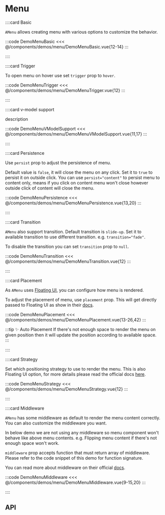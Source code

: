 <script lang="ts" setup>
import api from '@anu/component-meta/AMenu.json';
</script>

# Menu

<!-- 👉 Basic -->
::::card Basic

`AMenu` allows creating menu with various options to customize the behavior.

:::code DemoMenuBasic
<<< @/components/demos/menu/DemoMenuBasic.vue{12-14}
:::

::::

<!-- 👉 Trigger -->
::::card Trigger

To open menu on hover use set `trigger` prop to `hover`.

:::code DemoMenuTrigger
<<< @/components/demos/menu/DemoMenuTrigger.vue{12}
:::

::::

<!-- 👉 v-model support -->
::::card v-model support

description

:::code DemoMenuVModelSupport
<<< @/components/demos/menu/DemoMenuVModelSupport.vue{11,17}
:::

::::

<!-- 👉 Persistence -->
::::card Persistence

Use `persist` prop to adjust the persistence of menu.

Default value is `false`, it will close the menu on any click. Set it to `true` to persist it on outside click. You can use `persist="content"` to persist menu to content only, means if you click on content menu won't close however outside click of content will close the menu.

:::code DemoMenuPersistence
<<< @/components/demos/menu/DemoMenuPersistence.vue{13,20}
:::

::::

<!-- 👉 Transition -->
::::card Transition

`AMenu` also support transition. Default transition is `slide-up`. Set it to available transition to use different transition. e.g. `transition="fade"`.

To disable the transition you can set `transition` prop to `null`.

:::code DemoMenuTransition
<<< @/components/demos/menu/DemoMenuTransition.vue{12}
:::

::::

<!-- 👉 Placement -->
::::card Placement

As `AMenu` uses [Floating UI](https://floating-ui.com/), you can configure how menu is rendered.

To adjust the placement of menu, use `placement` prop. This will get directly passed to Floating UI as show in their [docs](https://floating-ui.com/docs/computePosition#placement).

:::code DemoMenuPlacement
<<< @/components/demos/menu/DemoMenuPlacement.vue{13-26,42}
:::

:::tip ✨ Auto Placement
If there's not enough space to render the menu on given position then it will update the position according to available space.
:::

::::

<!-- 👉 Strategy -->
::::card Strategy

Set which positioning strategy to use to render the menu. This is also Floating UI option, for more details please read the official docs [here](https://floating-ui.com/docs/computeposition#strategy).

:::code DemoMenuStrategy
<<< @/components/demos/menu/DemoMenuStrategy.vue{12}
:::

::::

<!-- 👉 Middleware -->
::::card Middleware

`AMenu` has some middleware as default to render the menu content correctly. You can also customize the middleware you want.

In below demo we are not using any middleware so menu component won't behave like above menu contents. e.g. Flipping menu content if there's not enough space won't work.

`middleware` prop accepts function that must return array of middleware. Please refer to the code snippet of this demo for function signature.

You can read more about middleware on their official [docs](https://floating-ui.com/docs/computePosition#middleware).

:::code DemoMenuMiddleware
<<< @/components/demos/menu/DemoMenuMiddleware.vue{9-15,20}
:::

::::

<!-- 👉 API -->
## API

<Api :api="api"></Api>
